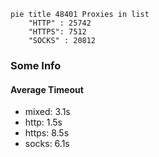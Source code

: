 
```mermaid
pie title 48401 Proxies in list
    "HTTP" : 25742
    "HTTPS": 7512
    "SOCKS" : 20812
```

### Some Info
#### Average Timeout

- mixed: 3.1s
- http: 1.5s
- https: 8.5s
- socks: 6.1s